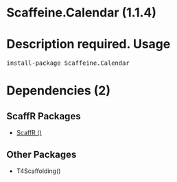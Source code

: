 ﻿Scaffeine.Calendar (1.1.4)
======
Description required.
Usage
======
<pre>install-package Scaffeine.Calendar</pre>
Dependencies (2)
=====

ScaffR Packages
------
* [ScaffR ()](https://github.com/wcpro/ScaffR/tree/master/src/ScaffR)

Other Packages
------
* T4Scaffolding()
